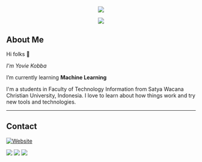 # 
<p align="center">
    <img src="https://github-readme-stats.vercel.app/api/top-langs/?username=yopilatul&theme=tokyonight&layout=compact"/>
</p>
<p align="center">
    <img src="https://github-readme-stats.vercel.app/api?username=yopilatul&show_icons=true&count_private=true&theme=tokyonight"/>
</p>

## About Me

Hi folks :wave: 

*I'm Yovie Kobba*

I’m currently learning **Machine Learning**

I'm a students in Faculty of Technology Information from Satya Wacana Christian University, Indonesia. I love to learn about how things work and try new tools and technologies.


---

## Contact
[![Website](https://img.shields.io/website?label=LandingPage&style=for-the-badge&url=https%3A%2F%2Fyopilatul.github.io)](https://yopilatul.github.io)

<a href="mailto:adithyakobba12@outlook.com">
<img src="https://img.shields.io/badge/adithyakobba12@outlook.com-%23D14836.svg?&style=for-the-badge&logo=gmail&logoColor=white" href="adithyakobba12@outlook.com"></a>

<a  href="https://www.instagram.com/yoviek12/">
<img src="https://img.shields.io/badge/@yoviek12-%23E4405F.svg?&style=for-the-badge&logo=instagram&logoColor=white"></a>

<a  href="https://www.facebook.com/yopilaytul/">
<img src="https://img.shields.io/badge/YovieKobba-%23E4405F.svg?&style=for-the-badge&logo=facebook&logoColor=white"></a>

